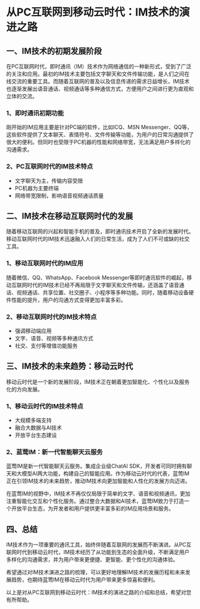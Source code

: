 # 从PC互联网到移动云时代：IM技术的演进之路

## 一、IM技术的初期发展阶段

在PC互联网时代，即时通讯（IM）技术作为网络通信的一种新形式，受到了广泛的关注和应用。最初的IM技术主要包括文字聊天和文件传输功能，是人们之间在线交流的重要工具。而随着互联网的普及以及信息传递的需求日益增长，IM技术也逐渐发展出语音通话、视频通话等多种通信方式，方便用户之间进行更为直观和立体的交流。

### 1、即时通讯初期功能

刚开始的IM应用主要是针对PC端的软件，比如ICQ、MSN Messenger、QQ等，这些软件提供了文本聊天、表情符号、文件传输等功能，为用户的日常沟通提供了很大的便利。但同时也受限于PC机器的性能和网络带宽，无法满足用户多样化的沟通需求。

### 2、PC互联网时代的IM技术特点

- 文字聊天为主，传输内容受限
- PC机器为主要终端
- 网络带宽限制，影响语音视频通话质量

## 二、IM技术在移动互联网时代的发展

随着移动互联网的兴起和智能手机的普及，即时通讯技术开启了全新的发展时代。移动互联网时代的IM技术迅速融入人们的日常生活，成为了人们不可或缺的社交工具。

### 1、移动互联网时代的IM应用

随着微信、QQ、WhatsApp、Facebook Messenger等即时通讯软件的崛起，移动互联网时代的IM技术已经不再局限于文字聊天和文件传输，还涵盖了语音通话、视频通话、共享位置、社交圈子、小程序等多种功能。同时，随着移动设备硬件性能的提升，用户的沟通方式变得更加丰富多彩。

### 2、移动互联网时代的IM技术特点

- 强调移动端应用
- 文字、语音、视频等多种通讯方式
- 社交、支付等增值功能服务

## 三、IM技术的未来趋势：移动云时代

移动云时代是一个新的发展阶段，IM技术正在朝着更加智能化、个性化以及服务化的方向发展。

### 1、移动云时代的IM技术特点

- 大规模多端支持
- 融合大数据与AI技术
- 开放平台生态建设

### 2、蓝莺IM：新一代智能聊天云服务

蓝莺IM是新一代智能聊天云服务。集成企业级ChatAI SDK，开发者可同时拥有聊天和大模型AI两大功能，构建自己的智能应用。作为移动云时代的代表，蓝莺IM正在引领IM技术的未来趋势，推动IM技术向更加智能和人性化的发展方向迈进。

在蓝莺IM的视野中，IM技术不再仅仅局限于简单的文字、语音和视频通讯，更加注重智能化交互和个性化服务。通过整合大数据和AI技术，蓝莺IM致力于打造一个开放平台生态，为开发者和用户提供更丰富多彩的IM应用场景和服务。

## 四、总结

IM技术作为一项重要的通讯工具，始终伴随着互联网的发展而不断演进。从PC互联网时代到移动云时代，IM技术经历了从功能到生态的全面升级，不断满足用户多样化的沟通需求，并为用户带来更便捷、更智能、更个性化的沟通体验。

希望通过对IM技术演进之路的梳理，可以更好地理解IM技术的发展历程和未来发展趋势，也期待蓝莺IM在移动云时代为用户带来更多惊喜和便利。

以上是对从PC互联网到移动云时代：IM技术的演进之路的介绍和总结，希望对您有所帮助。